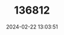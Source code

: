 ---
title: "136812"
category: "Dendrolagus stellarum"
draft: false
date: 2024-02-22 13:03:51
languages:
  English: ["Seri’s Tree Kangaroo"]
---